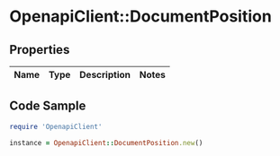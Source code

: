 # OpenapiClient::DocumentPosition

## Properties

Name | Type | Description | Notes
------------ | ------------- | ------------- | -------------

## Code Sample

```ruby
require 'OpenapiClient'

instance = OpenapiClient::DocumentPosition.new()
```


